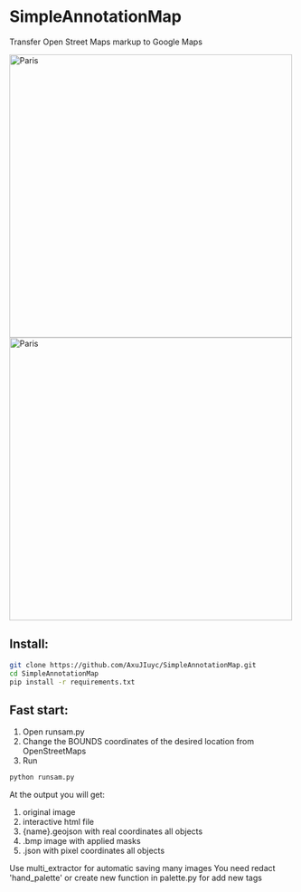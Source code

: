 # SimpleAnnotationMap
Transfer Open Street Maps markup to Google Maps
<div>
  <img src="./data/paris/sources/paris.bmp" width=500 alt="Paris" />
  <img src="./data/paris/masks/paris.bmp" width=500 alt="Paris" />
</div>


## Install:
```bash
git clone https://github.com/AxuJIuyc/SimpleAnnotationMap.git
cd SimpleAnnotationMap
pip install -r requirements.txt
```

## Fast start:
1) Open runsam.py
2) Change the BOUNDS coordinates of the desired location from OpenStreetMaps
3) Run 
```bash
python runsam.py
```

At the output you will get:
1) original image
2) interactive html file
3) {name}.geojson with real coordinates all objects
4) .bmp image with applied masks
5) .json with pixel coordinates all objects

Use multi_extractor for automatic saving many images
You need redact 'hand_palette' or create new function in palette.py for add new tags

